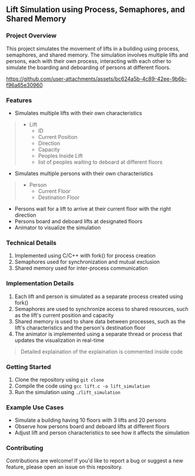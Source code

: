 ## Lift Simulation using Process, Semaphores, and Shared Memory
### Project Overview
This project simulates the movement of lifts in a building using process, semaphores, and shared memory. The simulation involves multiple lifts and persons, each with their own process, interacting with each other to simulate the boarding and deboarding of persons at different floors.

https://github.com/user-attachments/assets/bc624a5b-4c89-42ee-9b6b-f96a65e30960

### Features
* Simulates multiple lifts with their own characteristics
> + Lift
>    - ID
>    - Current Position
>    - Direction
>    - Capacity
>    - Peoples Inside Lift
>    - list of peoples waiting to deboard at different floors
* Simulates multiple persons with their own characteristics 
> + Person
>    - Current Floor
>    - Destination Floor
* Persons wait for a lift to arrive at their current floor with the right direction
* Persons board and deboard lifts at designated floors
* Animator to visualize the simulation
### Technical Details
1. Implemented using C/C++ with fork() for process creation
2. Semaphores used for synchronization and mutual exclusion
3. Shared memory used for inter-process communication
### Implementation Details
1. Each lift and person is simulated as a separate process created using fork()
2. Semaphores are used to synchronize access to shared resources, such as the lift's current position and capacity
3. Shared memory is used to share data between processes, such as the lift's characteristics and the person's destination floor
4. The animator is implemented using a separate thread or process that updates the visualization in real-time
> Detailed explaination of the explaination is commented inside code
### Getting Started
1. Clone the repository using `git clone`
2. Compile the code using `gcc lift.c -o lift_simulation`
3. Run the simulation using `./lift_simulation`
### Example Use Cases
* Simulate a building having 10 floors with 3 lifts and 20 persons
* Observe how persons board and deboard lifts at different floors
* Adjust lift and person characteristics to see how it affects the simulation
### Contributing
Contributions are welcome! If you'd like to report a bug or suggest a new feature, please open an issue on this repository.
